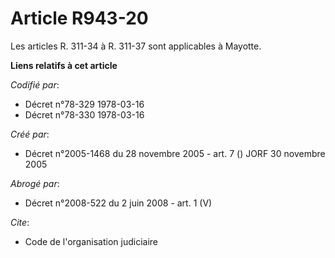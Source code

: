 # Article R943-20

Les articles R. 311-34 à R. 311-37 sont applicables à Mayotte.

**Liens relatifs à cet article**

_Codifié par_:

  - Décret n°78-329 1978-03-16
  - Décret n°78-330 1978-03-16

_Créé par_:

  - Décret n°2005-1468 du 28 novembre 2005 - art. 7 () JORF 30 novembre 2005

_Abrogé par_:

  - Décret n°2008-522 du 2 juin 2008 - art. 1 (V)

_Cite_:

  - Code de l'organisation judiciaire
